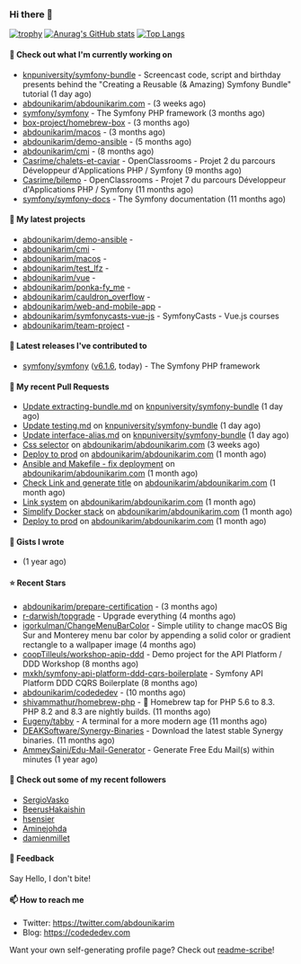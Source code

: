 ### Hi there 👋

[![trophy](https://github-profile-trophy.vercel.app/?username=abdounikarim&theme=onestar&row=1&column=7&no-frame=true&margin-w=13)](https://github.com/ryo-ma/github-profile-trophy)
[![Anurag's GitHub stats](https://github-readme-stats.vercel.app/api?username=abdounikarim&show_icons=true&theme=dark&count_private=true&hide_border=true)](https://github.com/anuraghazra/github-readme-stats)
[![Top Langs](https://github-readme-stats.vercel.app/api/top-langs/?username=abdounikarim&langs_count=8&layout=compact&theme=dark&hide_border=true)](https://github.com/anuraghazra/github-readme-stats)

#### 👷 Check out what I'm currently working on

- [knpuniversity/symfony-bundle](https://github.com/knpuniversity/symfony-bundle) - Screencast code, script and birthday presents behind the &#34;Creating a Reusable (&amp; Amazing) Symfony Bundle&#34; tutorial (1 day ago)
- [abdounikarim/abdounikarim.com](https://github.com/abdounikarim/abdounikarim.com) -  (3 weeks ago)
- [symfony/symfony](https://github.com/symfony/symfony) - The Symfony PHP framework (3 months ago)
- [box-project/homebrew-box](https://github.com/box-project/homebrew-box) -  (3 months ago)
- [abdounikarim/macos](https://github.com/abdounikarim/macos) -  (3 months ago)
- [abdounikarim/demo-ansible](https://github.com/abdounikarim/demo-ansible) -  (5 months ago)
- [abdounikarim/cmi](https://github.com/abdounikarim/cmi) -  (8 months ago)
- [Casrime/chalets-et-caviar](https://github.com/Casrime/chalets-et-caviar) - OpenClassrooms - Projet 2 du parcours Développeur d&#39;Applications PHP / Symfony (9 months ago)
- [Casrime/bilemo](https://github.com/Casrime/bilemo) - OpenClassrooms - Projet 7 du parcours Développeur d&#39;Applications PHP / Symfony (11 months ago)
- [symfony/symfony-docs](https://github.com/symfony/symfony-docs) - The Symfony documentation (11 months ago)

#### 🌱 My latest projects

- [abdounikarim/demo-ansible](https://github.com/abdounikarim/demo-ansible) - 
- [abdounikarim/cmi](https://github.com/abdounikarim/cmi) - 
- [abdounikarim/macos](https://github.com/abdounikarim/macos) - 
- [abdounikarim/test_lfz](https://github.com/abdounikarim/test_lfz) - 
- [abdounikarim/vue](https://github.com/abdounikarim/vue) - 
- [abdounikarim/ponka-fy_me](https://github.com/abdounikarim/ponka-fy_me) - 
- [abdounikarim/cauldron_overflow](https://github.com/abdounikarim/cauldron_overflow) - 
- [abdounikarim/web-and-mobile-app](https://github.com/abdounikarim/web-and-mobile-app) - 
- [abdounikarim/symfonycasts-vue-js](https://github.com/abdounikarim/symfonycasts-vue-js) - SymfonyCasts - Vue.js courses
- [abdounikarim/team-project](https://github.com/abdounikarim/team-project) - 

#### 🔭 Latest releases I've contributed to

- [symfony/symfony](https://github.com/symfony/symfony) ([v6.1.6](https://github.com/symfony/symfony/releases/tag/v6.1.6), today) - The Symfony PHP framework

#### 🔨 My recent Pull Requests

- [Update extracting-bundle.md](https://github.com/knpuniversity/symfony-bundle/pull/10) on [knpuniversity/symfony-bundle](https://github.com/knpuniversity/symfony-bundle) (1 day ago)
- [Update testing.md](https://github.com/knpuniversity/symfony-bundle/pull/9) on [knpuniversity/symfony-bundle](https://github.com/knpuniversity/symfony-bundle) (1 day ago)
- [Update interface-alias.md](https://github.com/knpuniversity/symfony-bundle/pull/8) on [knpuniversity/symfony-bundle](https://github.com/knpuniversity/symfony-bundle) (1 day ago)
- [Css selector](https://github.com/abdounikarim/abdounikarim.com/pull/169) on [abdounikarim/abdounikarim.com](https://github.com/abdounikarim/abdounikarim.com) (3 weeks ago)
- [Deploy to prod](https://github.com/abdounikarim/abdounikarim.com/pull/167) on [abdounikarim/abdounikarim.com](https://github.com/abdounikarim/abdounikarim.com) (1 month ago)
- [Ansible and Makefile - fix deployment](https://github.com/abdounikarim/abdounikarim.com/pull/166) on [abdounikarim/abdounikarim.com](https://github.com/abdounikarim/abdounikarim.com) (1 month ago)
- [Check Link and generate title](https://github.com/abdounikarim/abdounikarim.com/pull/165) on [abdounikarim/abdounikarim.com](https://github.com/abdounikarim/abdounikarim.com) (1 month ago)
- [Link system](https://github.com/abdounikarim/abdounikarim.com/pull/163) on [abdounikarim/abdounikarim.com](https://github.com/abdounikarim/abdounikarim.com) (1 month ago)
- [Simplify Docker stack](https://github.com/abdounikarim/abdounikarim.com/pull/162) on [abdounikarim/abdounikarim.com](https://github.com/abdounikarim/abdounikarim.com) (1 month ago)
- [Deploy to prod](https://github.com/abdounikarim/abdounikarim.com/pull/161) on [abdounikarim/abdounikarim.com](https://github.com/abdounikarim/abdounikarim.com) (1 month ago)

#### 📓 Gists I wrote

- [](https://gist.github.com/b237278802559acb0bcf1e2516ba718e) (1 year ago)

#### ⭐ Recent Stars

- [abdounikarim/prepare-certification](https://github.com/abdounikarim/prepare-certification) -  (3 months ago)
- [r-darwish/topgrade](https://github.com/r-darwish/topgrade) - Upgrade everything (4 months ago)
- [igorkulman/ChangeMenuBarColor](https://github.com/igorkulman/ChangeMenuBarColor) - Simple utility to change macOS Big Sur and Monterey menu bar color by appending a solid color or gradient rectangle to a wallpaper image (4 months ago)
- [coopTilleuls/workshop-apip-ddd](https://github.com/coopTilleuls/workshop-apip-ddd) - Demo project for the API Platform / DDD Workshop (8 months ago)
- [mxkh/symfony-api-platform-ddd-cqrs-boilerplate](https://github.com/mxkh/symfony-api-platform-ddd-cqrs-boilerplate) - Symfony API Platform DDD CQRS Boilerplate (8 months ago)
- [abdounikarim/codededev](https://github.com/abdounikarim/codededev) -  (10 months ago)
- [shivammathur/homebrew-php](https://github.com/shivammathur/homebrew-php) - :beer: Homebrew tap for PHP 5.6 to 8.3. PHP 8.2 and 8.3 are nightly builds. (11 months ago)
- [Eugeny/tabby](https://github.com/Eugeny/tabby) - A terminal for a more modern age (11 months ago)
- [DEAKSoftware/Synergy-Binaries](https://github.com/DEAKSoftware/Synergy-Binaries) - Download the latest stable Synergy binaries. (11 months ago)
- [AmmeySaini/Edu-Mail-Generator](https://github.com/AmmeySaini/Edu-Mail-Generator) - Generate Free Edu Mail(s) within minutes (1 year ago)

#### 👯 Check out some of my recent followers

- [SergioVasko](https://github.com/SergioVasko)
- [BeerusHakaishin](https://github.com/BeerusHakaishin)
- [hsensier](https://github.com/hsensier)
- [Aminejohda](https://github.com/Aminejohda)
- [damienmillet](https://github.com/damienmillet)

#### 💬 Feedback

Say Hello, I don't bite!

#### 📫 How to reach me

- Twitter: https://twitter.com/abdounikarim
- Blog: https://codededev.com

Want your own self-generating profile page? Check out [readme-scribe](https://github.com/muesli/readme-scribe)!
